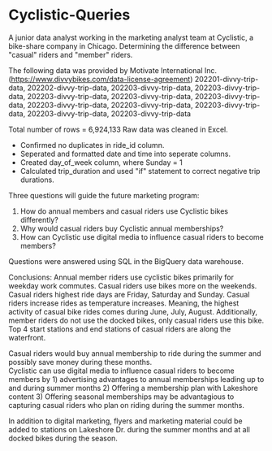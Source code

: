 # Cyclistic-Queries
A junior data analyst working in the marketing analyst team at Cyclistic, a bike-share company in Chicago. Determining the difference between "casual" riders and "member" riders.

The following data was provided by Motivate International Inc. (https://www.divvybikes.com/data-license-agreement)
202201-divvy-trip-data,
202202-divvy-trip-data,
202203-divvy-trip-data,
202203-divvy-trip-data,
202203-divvy-trip-data,
202203-divvy-trip-data,
202203-divvy-trip-data,
202203-divvy-trip-data,
202203-divvy-trip-data,
202203-divvy-trip-data,
202203-divvy-trip-data,
202203-divvy-trip-data

Total number of rows = 6,924,133
Raw data was cleaned in Excel.
- Confirmed no duplicates in ride_id column.
- Seperated and formatted date and time into seperate columns.
- Created day_of_week column, where Sunday = 1
- Calculated trip_duration and used "if" statement to correct negative trip durations.

Three questions will guide the future marketing program:
1. How do annual members and casual riders use Cyclistic bikes differently?
2. Why would casual riders buy Cyclistic annual memberships?
3. How can Cyclistic use digital media to influence casual riders to become members?

Questions were answered using SQL in the BigQuery data warehouse. 


Conclusions:
Annual member riders use cyclistic bikes primarily for weekday work commutes.  Casual riders use bikes more on the weekends.  Casual riders highest ride days are Friday, Saturday and Sunday.  Casual riders increase rides as temperature increases.  Meaning, the highest activity of casual bike rides comes during June, July, August.  Additionally, member riders do not use the docked bikes, only casual riders use this bike.  Top 4 start stations and end stations of casual riders are along the waterfront.  

Casual riders would buy annual membership to ride during the summer and possibly save money during these months.  
Cyclistic can use digital media to influence casual riders to become members by 1) advertising advantages to annual memberships leading up to and during summer months 2) Offering a membership plan with Lakeshore content 3) Offering seasonal memberships may be advantagious to capturing casual riders who plan on riding during the summer months.

In addition to digital marketing, flyers and marketing material could be added to stations on Lakeshore Dr. during the summer months and at all docked bikes during the season.
